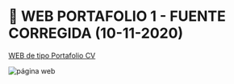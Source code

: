 # :large_blue_circle: WEB PORTAFOLIO 1 - FUENTE CORREGIDA (10-11-2020)

[WEB de tipo Portafolio CV](https://roberto-mejia.github.io/ROBERTO1.0/)
  
![página web](https://i.ibb.co/3v66Dyw/roberti-o.png)
